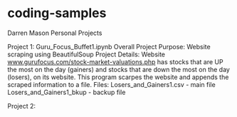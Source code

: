 # coding-samples
Darren Mason Personal Projects

Project 1: Guru_Focus_Buffet1.ipynb 
  Overall Project Purpose: Website scraping using BeautifulSoup
Project Details:
  Website www.gurufocus.com/stock-market-valuations.php has stocks that are UP the most on the day (gainers) and stocks that are down the most on the day (losers),  on its website. This program scarpes the website and appends the scraped information to a file.
Files:
  Losers_and_Gainers1.csv - main file
  Losers_and_Gainers1_bkup - backup file


Project 2:
